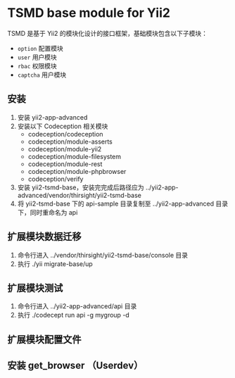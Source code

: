 TSMD base module for Yii2
=========================

TSMD 是基于 Yii2 的模块化设计的接口框架，基础模块包含以下子模块：

- `option` 配置模块
- `user` 用户模块
- `rbac` 权限模块
- `captcha` 用户模块

## 安装

1. 安装 yii2-app-advanced
1. 安装以下 Codeception 相关模块
    - codeception/codeception
    - codeception/module-asserts
    - codeception/module-yii2
    - codeception/module-filesystem
    - codeception/module-rest
    - codeception/module-phpbrowser
    - codeception/verify
1. 安装 yii2-tsmd-base，安装完完成后路径应为 ../yii2-app-advanced/vendor/thirsight/yii2-tsmd-base
1. 将 yii2-tsmd-base 下的 api-sample 目录复制至 ../yii2-app-advanced 目录下，同时重命名为 api

## 扩展模块数据迁移

1. 命令行进入 ../vendor/thirsight/yii2-tsmd-base/console 目录
1. 执行 ./yii migrate-base/up

## 扩展模块测试

1. 命令行进入 ../yii2-app-advanced/api 目录
1. 执行 ./codecept run api -g mygroup -d

## 扩展模块配置文件

## 安装 get_browser （Userdev）
